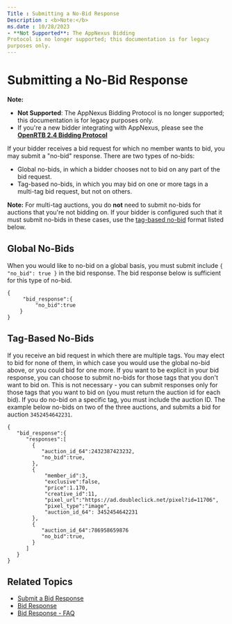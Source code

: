 ```yaml
---
Title : Submitting a No-Bid Response
Description : <b>Note:</b>
ms.date : 10/28/2023
- **Not Supported**: The AppNexus Bidding
Protocol is no longer supported; this documentation is for legacy
purposes only.
---
```



# Submitting a No-Bid Response





<b>Note:</b>

- **Not Supported**: The AppNexus Bidding
  Protocol is no longer supported; this documentation is for legacy
  purposes only.
- If you're a new bidder integrating with
  AppNexus, please see the **<a
  href="https://www.iab.com/wp-content/uploads/2016/03/OpenRTB-API-Specification-Version-2-4-FINAL.pdf"
  class="xref" target="_blank">OpenRTB 2.4 Bidding Protocol</a>**



If your bidder receives a bid request for which no member wants to bid,
you may submit a "no-bid" response. There are two types of no-bids:

- Global no-bids, in which a bidder chooses not to bid on any part of
  the bid request.
- Tag-based no-bids, in which you may bid on one or more tags in a
  multi-tag bid request, but not on others.



<b>Note:</b> For multi-tag auctions, you do
**not** need to submit no-bids for auctions that you're not bidding on.
If your bidder is configured such that it must submit no-bids in these
cases, use the <a
href="submitting-a-no-bid-response.md#ID-000057b5__submit-no-bid-response-tag-based-no-bids"
class="xref">tag-based no-bid</a> format listed below.





## Global No-Bids



When you would like to no-bid on a global basis, you must submit include
`{ "no_bid": true }` in the bid response. The bid response below is
sufficient for this type of no-bid.

``` pre
{
     "bid_response":{
         "no_bid":true 
    }
}
```







## Tag-Based No-Bids

If you receive an bid request in which there are multiple tags. You may
elect to bid for none of them, in which case you would use the global
no-bid above, or you could bid for one more. If you want to be explicit
in your bid response, you can choose to submit no-bids for those tags
that you don't want to bid on. This is not necessary - you can submit
responses only for those tags that you want to bid on (you must return
the auction id for each bid). If you do no-bid on a specific tag, you
must include the auction ID. The example below no-bids on two of the
three auctions, and submits a bid for auction `3452454642231`.

``` pre
{
   "bid_response":{
      "responses":[
        {
           "auction_id_64":2432387423232,
           "no_bid":true,
        },
        {
            "member_id":3,
            "exclusive":false,
            "price":1.170,
            "creative_id":11,
            "pixel_url":"https://ad.doubleclick.net/pixel?id=11706",
            "pixel_type":"image",
            "auction_id_64": 3452454642231
        },
        {
           "auction_id_64":786958659876
           "no_bid":true,
        }
      ]
   }
}
```





## Related Topics



- <a
  href="submit-a-bid-response.md"
  class="xref" target="_blank">Submit a Bid Response</a>
- <a
  href="bid-response.md"
  class="xref" target="_blank">Bid Response</a>
- <a
  href="bid-response---faq.md"
  class="xref" target="_blank">Bid Response - FAQ</a>








